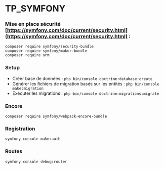 TP_SYMFONY
===

### Mise en place sécurité [https://symfony.com/doc/current/security.html](https://symfony.com/doc/current/security.html) :

```
composer require symfony/security-bundle
composer require symfony/maker-bundle
composer require orm
```

### Setup

- Créer base de données : `php bin/console doctrine:database:create`
- Générer les fichiers de migration basés sur les entités : `php bin/console make:migration`
- Exécuter les migrations : `php bin/console doctrine:migrations:migrate`

### Encore

`composer require symfony/webpack-encore-bundle`

### Registration

`symfony console make:auth`

### Routes

`symfony console debug:router`
